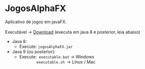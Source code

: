 # JogosAlphaFX
Aplicativo de jogos em javaFX.<br/>
<br/>
Executável -> [Download](https://github.com/fabioalves95472/jogosAlphaFX-deploy/archive/refs/heads/app.zip) (executa em java 8 e posterior, leia abaixo)
<br/>
- Java 8:<br/>
	- Execute: `jogosAlphaFX.jar`<br/>
- Java 9 (ou posterior):<br/>
	- Execute:&ensp;`executable.bat` -> Windows<br/>
	&emsp;&emsp;&emsp;&emsp;`executable.sh`&ensp;-> Linux / Mac<br/>

<!-- <img src="imgs_git/dClasses.png"> -->